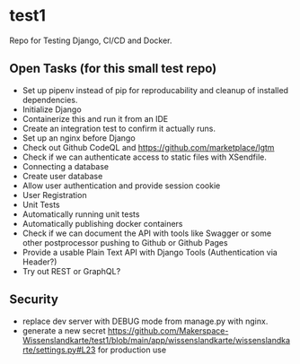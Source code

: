 # test1
Repo for Testing Django, CI/CD and Docker.

## Open Tasks (for this small test repo)

* Set up pipenv instead of pip for reproducability and cleanup of installed dependencies.
* Initialize Django
* Containerize this and run it from an IDE
* Create an integration test to confirm it actually runs.
* Set up an nginx before Django
* Check out Github CodeQL and https://github.com/marketplace/lgtm
* Check if we can authenticate access to static files with XSendfile.
* Connecting a database
* Create user database
* Allow user authentication and provide session cookie
* User Registration
* Unit Tests
* Automatically running unit tests
* Automatically publishing docker containers
* Check if we can document the API with tools like Swagger or some other postprocessor pushing to Github or Github Pages
* Provide a usable Plain Text API with Django Tools (Authentication via Header?)
* Try out REST or GraphQL?

## Security

* replace dev server with DEBUG mode from manage.py with nginx.
* generate a new secret https://github.com/Makerspace-Wissenslandkarte/test1/blob/main/app/wissenslandkarte/wissenslandkarte/settings.py#L23 for production use
